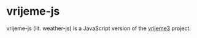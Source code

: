# vrijeme-js

vrijeme-js (lit. weather-js) is a JavaScript version of the [vrijeme3](https://github.com/milan-miscevic/vrijeme3) project.
